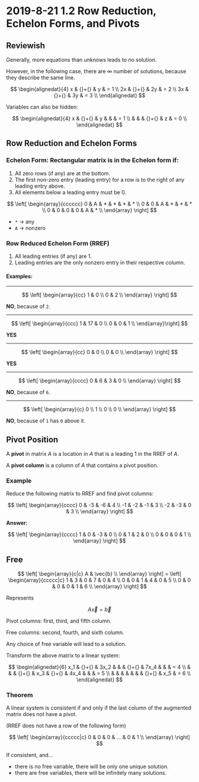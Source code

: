 # 2019-8-21 1.2 Row Reduction, Echelon Forms, and Pivots
## Reviewish
Generally, more equations than unknows leads to no solution.

However, in the following case, there are $\infty$ number of solutions, because they describe the same line.

$$
\begin{alignedat}{4}
   x & {}+{} &  y & = 1 \\
  2x & {}+{} & 2y & = 2 \\
  3x & {}+{} & 3y & = 3 \\
\end{alignedat}
$$

Variables can also be hidden:

$$
\begin{alignedat}{4}
  x & {}+{} & y &       &   & = 1 \\
    &       &   & {}+{} & z & = 0 \\
\end{alignedat}
$$

## Row Reduction and Echelon Forms
### Echelon Form: Rectangular matrix is in the Echelon form if:
1. All zero rows (if any) are at the bottom.
2. The first non-zero entry (leading entry) for a row is to the right of any leading entry above.
3. All elements below a leading entry must be 0.

$$
\left[
\begin{array}{cccccc}
0 & A & * & * & * & * \\
0 & 0 & A & * & * & * \\
0 & 0 & 0 & 0 & A & * \\
\end{array}
\right]
$$

- `*` -> any
- `A` -> nonzero

### Row Reduced Echelon Form (RREF)
1. All leading entries (if any) are 1.
2. Leading entries are the only nonzero entry in their respective column.

#### Examples:

---

$$
\left[
\begin{array}{cc}
  1 & 0 \\
  0 & 2 \\
\end{array}
\right]
$$

**NO**, because of `2`.

---

$$
\left[
\begin{array}{ccc}
  1 & 17 & 0 \\
  0 &  0 & 1 \\
\end{array}\right]
$$

**YES**

---

$$
\left[
\begin{array}{cc}
  0 & 0 \\
  0 & 0 \\
\end{array}
\right]
$$

**YES**

---

$$
\left[
\begin{array}{cccc}
  0 & 6 & 3 & 0 \\
\end{array}
\right]
$$

**NO**, because of `6`.

---

$$
\left[
\begin{array}{c}
  0 \\
  1 \\
  0 \\
  0 \\
\end{array}
\right]
$$

**NO**, because of `1` has `0` above it.

## Pivot Position
A **pivot** in matrix $A$ is a location in $A$ that is a leading 1 in the RREF of $A$.

A **pivot column** is a column of $A$ that contains a pivot position.

### Example
Reduce the following matrix to RREF and find pivot columns:

$$
\left[
\begin{array}{cccc}
   0 & -3 & -6 & 4 \\
  -1 & -2 & -1 & 3 \\
  -2 & -3 &  0 & 3 \\
\end{array}
\right]
$$

**Answer:**

$$
\left[
\begin{array}{cccc}
  1 & 0 & -3 & 0 \\
  0 & 1 &  2 & 0 \\
  0 & 0 &  0 & 1 \\
\end{array}
\right]
$$

## Free
$$
\left[
\begin{array}{c|c}
  A & \vec{b} \\
\end{array}
\right] = \left[
\begin{array}{ccccc|c}
  1 & 3 & 0 & 7 & 0 & 4 \\
  0 & 0 & 1 & 4 & 0 & 5 \\
  0 & 0 & 0 & 0 & 1 & 6 \\
\end{array}
\right]
$$

Represents

$$
A \vec{x} = \vec{b}
$$

Pivot columns: first, third, and fifth column.

Free columns: second, fourth, and sixth column.

Any choice of free variable will lead to a solution.

Transform the above matrix to a linear system:

$$
\begin{alignedat}{6}
  x_1 & {}+{} & 3x_2 &       &     & {}+{} & 7x_4 &       &     & = 4 \\
      &       &      & {}+{} & x_3 & {}+{} & 4x_4 &       &     & = 5 \\
      &       &      &       &     &       &      & {}+{} & x_5 & = 6 \\
\end{alignedat}
$$

### Theorem
A linear system is consistent if and only if the last column of the augmented matrix does not have a pivot.

(RREF does not have a row of the following form)

$$
\left[
\begin{array}{ccccc|c}
  0 & 0 & 0 & ... & 0 & 1 \\
\end{array}
\right]
$$

If consistent, and...
- there is no free variable, there will be only one unique solution.
- there are free variables, there will be infinitely many solutions.
